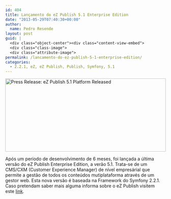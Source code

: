 ```yaml
---
id: 404
title: Lançamento do eZ Publish 5.1 Enterprise Edition
date: "2013-05-29T07:40:30+00:00"
author:
  name: Pedro Resende
layout: post
guid: |
  <div class="object-center"><div class="content-view-embed">
  <div class="class-image">
  <div class="attribute-image">
permalink: /lancamento-do-ez-publish-5-1-enterprise-edition/
categories:
  - 2.2.1, eZ, eZ Publish, Publish, Symfony, 5.1
---
```


<div class="object-center">
  <div class="content-view-embed">
    <div class="class-image">
      <div class="attribute-image">
        <p>
          <a href="http://ez.no/About-eZ/Events-News/News/Press-Release-eZ-Publish-5.1-Platform-Released" target="_blank"> <img src="https://blog.resende.biz/assets/blog/ezdemo_site/storage/images/media/images/press-release-ez-publish-5.1-platform-released/11945-1-eng-GB/Press-Release-eZ-Publish-5.1-Platform-Released_campaign.jpg" width="100%" height="230"  style="border: 0px solid ;" alt="Press Release: eZ Publish 5.1 Platform Released" title="Press Release: eZ Publish 5.1 Platform Released" /><br /> </a>
        </p>
      </div>
    </div>
  </div>
</div>

Após um período de desenvolvimento de 6 meses,&nbsp;foi lançada a última versão do eZ Publish Enterprise Edition, a verão 5.1.
Trata-se de um CMS/CXM (Customer Experience Manager) de nível empresárial que permite a gestão de todos os conteúdos mutiplataforma através de um gestor web.
Esta nova versão é baseada na Framework do Symfony 2.2.1.
Caso pretendam saber mais alguma informa sobre o eZ Publish visitem este&nbsp;<a href="http://ez.no/About-eZ/Events-News/News/Press-Release-eZ-Publish-5.1-Platform-Released" target="_blank">link</a>.
